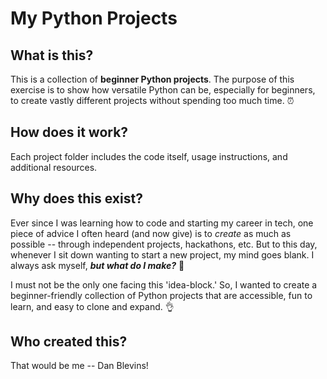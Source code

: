 # My Python Projects

## **What** is this?
This is a collection of **beginner Python projects**. The purpose of this exercise is to show how versatile Python can be, especially for beginners, to create vastly different projects without spending too much time. ⏰

## **How** does it work?
Each project folder includes the code itself, usage instructions, and additional resources.

## **Why** does this exist?
Ever since I was learning how to code and starting my career in tech, one piece of advice I often heard (and now give) is to *create* as much as possible -- through independent projects, hackathons, etc. But to this day, whenever I sit down wanting to start a new project, my mind goes blank. I always ask myself, ***but what do I make?*** 🤔

I must not be the only one facing this 'idea-block.' So, I wanted to create a beginner-friendly collection of Python projects that are accessible, fun to learn, and easy to clone and expand. 👌

## **Who** created this?
That would be me -- Dan Blevins!
